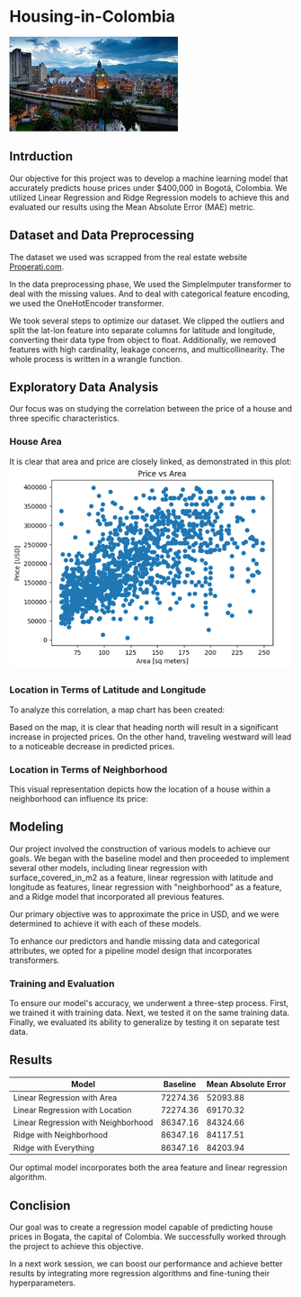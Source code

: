 # Housing-in-Colombia

![](colombia.jpg)

## Intrduction
Our objective for this project was to develop a machine learning model that accurately predicts house prices under $400,000 in Bogotá, Colombia. We utilized Linear Regression and Ridge Regression models to achieve this and evaluated our results using the Mean Absolute Error (MAE) metric.

## Dataset and Data Preprocessing 

The dataset we used was scrapped from the real estate website [Properati.com](https://properati.com/).

In the data preprocessing phase, We used the SimpleImputer transformer to deal with the missing values. And to deal with categorical feature encoding, we used the OneHotEncoder transformer.

We took several steps to optimize our dataset. We clipped the outliers and split the lat-lon feature into separate columns for latitude and longitude, converting their data type from object to float. Additionally, we removed features with high cardinality, leakage concerns, and multicollinearity. The whole process is written in a wrangle function.

## Exploratory Data Analysis

Our focus was on studying the correlation between the price of a house and three specific characteristics.

### House Area
It is clear that area and price are closely linked, as demonstrated in this plot:
![](area_price.png)

### Location in Terms of Latitude and Longitude
To analyze this correlation, a map chart has been created:

Based on the map, it is clear that heading north will result in a significant increase in projected prices. On the other hand, traveling westward will lead to a noticeable decrease in predicted prices.

### Location in Terms of Neighborhood
This visual representation depicts how the location of a house within a neighborhood can influence its price:

## Modeling
Our project involved the construction of various models to achieve our goals. We began with the baseline model and then proceeded to implement several other models, including linear regression with surface_covered_in_m2 as a feature, linear regression with latitude and longitude as features, linear regression with "neighborhood" as a feature, and a Ridge model that incorporated all previous features. 

Our primary objective was to approximate the price in USD, and we were determined to achieve it with each of these models.

To enhance our predictors and handle missing data and categorical attributes, we opted for a pipeline model design that incorporates transformers.

### Training and Evaluation
To ensure our model's accuracy, we underwent a three-step process. First, we trained it with training data. Next, we tested it on the same training data. Finally, we evaluated its ability to generalize by testing it on separate test data. 

## Results
Model | Baseline |Mean Absolute Error
------|--|--------------------------------
Linear Regression with Area | 72274.36 | 52093.88
Linear Regression with Location | 72274.36 | 69170.32
Linear Regression with Neighborhood | 86347.16 | 84324.66
Ridge with Neighborhood | 86347.16 | 84117.51
Ridge with Everything | 86347.16 | 84203.94

Our optimal model incorporates both the area feature and linear regression algorithm.

## Conclision
Our goal was to create a regression model capable of predicting house prices in Bogata, the capital of Colombia. We successfully worked through the project to achieve this objective.

In a next work session, we can boost our performance and achieve better results by integrating more regression algorithms and fine-tuning their hyperparameters.



